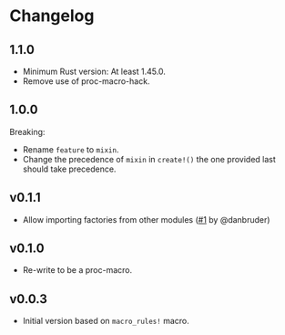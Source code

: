 # Changelog

## 1.1.0

 - Minimum Rust version: At least 1.45.0.
 - Remove use of proc-macro-hack.

## 1.0.0

Breaking:

 - Rename `feature` to `mixin`.
 - Change the precedence of `mixin` in `create!()` the one provided last should take precedence.

## v0.1.1

 - Allow importing factories from other modules ([#1](https://github.com/mjkillough/factori/pull/1) by @danbruder)

## v0.1.0

 - Re-write to be a proc-macro.

## v0.0.3

 - Initial version based on `macro_rules!` macro.
